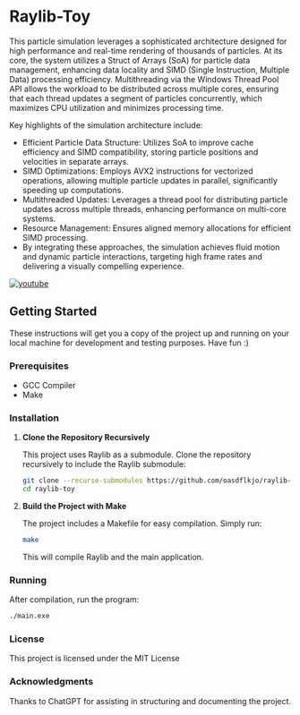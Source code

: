 # Raylib-Toy

This particle simulation leverages a sophisticated architecture designed for high performance and real-time rendering of thousands of particles. At its core, the system utilizes a Struct of Arrays (SoA) for particle data management, enhancing data locality and SIMD (Single Instruction, Multiple Data) processing efficiency. Multithreading via the Windows Thread Pool API allows the workload to be distributed across multiple cores, ensuring that each thread updates a segment of particles concurrently, which maximizes CPU utilization and minimizes processing time.

Key highlights of the simulation architecture include:

- Efficient Particle Data Structure: Utilizes SoA to improve cache efficiency and SIMD compatibility, storing particle positions and velocities in separate arrays.
- SIMD Optimizations: Employs AVX2 instructions for vectorized operations, allowing multiple particle updates in parallel, significantly speeding up computations.
- Multithreaded Updates: Leverages a thread pool for distributing particle updates across multiple threads, enhancing performance on multi-core systems.
- Resource Management: Ensures aligned memory allocations for efficient SIMD processing.
- By integrating these approaches, the simulation achieves fluid motion and dynamic particle interactions, targeting high frame rates and delivering a visually compelling experience.

[![youtube](https://img.youtube.com/vi/Wg_yjpatF90/0.jpg)](https://www.youtube.com/watch?v=Wg_yjpatF90)


## Getting Started

These instructions will get you a copy of the project up and running on your local machine for development and testing purposes. Have fun :)

### Prerequisites

- GCC Compiler
- Make

### Installation

1. **Clone the Repository Recursively**

    This project uses Raylib as a submodule. Clone the repository recursively to include the Raylib submodule:

    ```bash
    git clone --recurse-submodules https://github.com/oasdflkjo/raylib-toy.git
    cd raylib-toy
    ```

2. **Build the Project with Make**

    The project includes a Makefile for easy compilation. Simply run:

    ```bash
    make
    ```

    This will compile Raylib and the main application.

### Running

After compilation, run the program:

```bash
./main.exe
```

### License

This project is licensed under the MIT License

### Acknowledgments

Thanks to ChatGPT for assisting in structuring and documenting the project.
